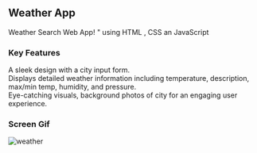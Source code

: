 <h2> Weather App </h2>

Weather Search Web App! " using HTML , CSS an JavaScript 

<h3> Key Features </h3>

A sleek design with a city input form.</br>
Displays detailed weather information including temperature, description, max/min temp, humidity, and pressure.</br>
Eye-catching visuals, background photos of city for an engaging user experience.

<h3> Screen Gif </h3>

![weather](https://github.com/begpan/weatherApp/assets/145170180/3e18a979-1e01-4c0e-9c08-69c1c523fe70)
